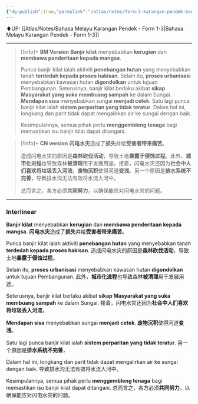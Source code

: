 ```yaml
---
{"dg-publish":true,"permalink":"/atlas/notes/form-3-karangan-pendek-banjir-kilat/","noteIcon":""}
---
```


⬆️UP: [[Atlas/Notes/Bahasa Melayu Karangan Pendek - Form 1-3\|Bahasa Melayu Karangan Pendek - Form 1-3]]

---

> [!info]+ **BM Version**
> **Banjir kilat** menyebabkan **kerugian** dan **membawa penderitaan kepada mangsa**.
> 
> Punca banjir kilat ialah aktiviti **penebangan hutan** yang menyebabkan tanah **terdedah kepada proses hakisan**. Selain itu, **proses urbanisasi** menyebabkan kawasan hutan **digondolkan** untuk tujuan Pembangunan. Seterusnya, banjir kilat berlaku akibat **sikap Masyarakat yang suka membuang sampah** ke dalam Sungai. **Mendapan sisa** menyebabkan sungai **menjadi cetek**. Satu lagi punca banjir kilat ialah **sistem perparitan yang tidak teratur**. Dalam hal ini, longkang dan parit tidak dapat mengalirkan air ke sungai dengan baik.
> 
> Kesimpulannya, semua pihak perlu **menggembleng tenaga** bagi memastikan isu banjir kilat dapat ditangani.

> [!info]+ **CN version**
> **闪电水灾**造成了**损失**并给**受害者带来痛苦**。
> 
> 造成闪电水灾的原因是**森林砍伐活动**，导致土地**暴露于侵蚀过程**。此外，**城市化进程**也导致森林**被清理**用于发展用途。接着，闪电水灾还因为**社会中人们喜欢将垃圾丢入河流**，**废物沉积**使得河道**变浅**。另一个原因是**排水系统不完善**，导致排水沟无法有效将水流入河中。
> 
> 总而言之，各方必须**共同努力**，以确保能应对闪电水灾的问题。

---
### Interlinear

**Banjir kilat** menyebabkan **kerugian** dan **membawa penderitaan kepada mangsa**.
**闪电水灾**造成了**损失**并给**受害者带来痛苦**。

Punca banjir kilat ialah aktiviti **penebangan hutan** yang menyebabkan tanah **terdedah kepada proses hakisan**. 
造成闪电水灾的原因是**森林砍伐活动**，导致土地**暴露于侵蚀过程**。

Selain itu, **proses urbanisasi** menyebabkan kawasan hutan **digondolkan** untuk tujuan Pembangunan. 
此外，**城市化进程**也导致森林**被清理**用于发展用途。

Seterusnya, banjir kilat berlaku akibat **sikap Masyarakat yang suka membuang sampah** ke dalam Sungai. 
接着，闪电水灾还因为**社会中人们喜欢将垃圾丢入河流**，

**Mendapan sisa** menyebabkan sungai **menjadi cetek**. 
**废物沉积**使得河道**变浅**。

Satu lagi punca banjir kilat ialah **sistem perparitan yang tidak teratur**. 
另一个原因是**排水系统不完善**，

Dalam hal ini, longkang dan parit tidak dapat mengalirkan air ke sungai dengan baik.
导致排水沟无法有效将水流入河中。

Kesimpulannya, semua pihak perlu **menggembleng tenaga** bagi memastikan isu banjir kilat dapat ditangani.
总而言之，各方必须**共同努力**，以确保能应对闪电水灾的问题。


